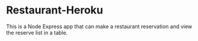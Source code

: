 # Restaurant-Heroku
This is a Node  Express app that can make a restaurant reservation and view the reserve list in a table.

